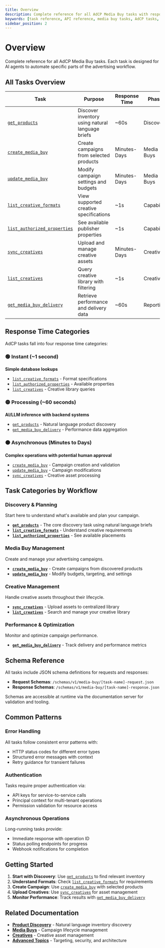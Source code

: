 ```yaml
---
title: Overview
description: Complete reference for all AdCP Media Buy tasks with response times, schemas, and workflow context.
keywords: [task reference, API reference, media buy tasks, AdCP tasks, advertising automation]
sidebar_position: 2
---
```


# Overview

Complete reference for all AdCP Media Buy tasks. Each task is designed for AI agents to automate specific parts of the advertising workflow.

## All Tasks Overview

| Task | Purpose | Response Time | Phase |
|------|---------|---------------|-------|
| [`get_products`](./get_products) | Discover inventory using natural language briefs | ~60s | Discovery |
| [`create_media_buy`](./create_media_buy) | Create campaigns from selected products | Minutes-Days | Media Buys |
| [`update_media_buy`](./update_media_buy) | Modify campaign settings and budgets | Minutes-Days | Media Buys |
| [`list_creative_formats`](./list_creative_formats) | View supported creative specifications | ~1s | Capability |
| [`list_authorized_properties`](./list_authorized_properties) | See available publisher properties | ~1s | Capability |
| [`sync_creatives`](./sync_creatives) | Upload and manage creative assets | Minutes-Days | Creatives |
| [`list_creatives`](./list_creatives) | Query creative library with filtering | ~1s | Creatives |
| [`get_media_buy_delivery`](./get_media_buy_delivery) | Retrieve performance and delivery data | ~60s | Reporting |

## Response Time Categories

AdCP tasks fall into four response time categories:

### 🟢 Instant (~1 second)
**Simple database lookups**
- [`list_creative_formats`](./list_creative_formats) - Format specifications
- [`list_authorized_properties`](./list_authorized_properties) - Available properties  
- [`list_creatives`](./list_creatives) - Creative library queries

### 🟡 Processing (~60 seconds)  
**AI/LLM inference with backend systems**
- [`get_products`](./get_products) - Natural language product discovery
- [`get_media_buy_delivery`](./get_media_buy_delivery) - Performance data aggregation

### 🟠 Asynchronous (Minutes to Days)
**Complex operations with potential human approval**
- [`create_media_buy`](./create_media_buy) - Campaign creation and validation
- [`update_media_buy`](./update_media_buy) - Campaign modifications
- [`sync_creatives`](./sync_creatives) - Creative asset processing

## Task Categories by Workflow

### Discovery & Planning
Start here to understand what's available and plan your campaign.

- **[`get_products`](./get_products)** - The core discovery task using natural language briefs
- **[`list_creative_formats`](./list_creative_formats)** - Understand creative requirements
- **[`list_authorized_properties`](./list_authorized_properties)** - See available placements

### Media Buy Management  
Create and manage your advertising campaigns.

- **[`create_media_buy`](./create_media_buy)** - Create campaigns from discovered products
- **[`update_media_buy`](./update_media_buy)** - Modify budgets, targeting, and settings

### Creative Management
Handle creative assets throughout their lifecycle.

- **[`sync_creatives`](./sync_creatives)** - Upload assets to centralized library
- **[`list_creatives`](./list_creatives)** - Search and manage your creative library

### Performance & Optimization
Monitor and optimize campaign performance.

- **[`get_media_buy_delivery`](./get_media_buy_delivery)** - Track delivery and performance metrics

## Schema Reference

All tasks include JSON schema definitions for requests and responses:

- **Request Schemas**: `/schemas/v1/media-buy/[task-name]-request.json`
- **Response Schemas**: `/schemas/v1/media-buy/[task-name]-response.json`

Schemas are accessible at runtime via the documentation server for validation and tooling.

## Common Patterns

### Error Handling
All tasks follow consistent error patterns with:
- HTTP status codes for different error types
- Structured error messages with context
- Retry guidance for transient failures

### Authentication  
Tasks require proper authentication via:
- API keys for service-to-service calls
- Principal context for multi-tenant operations
- Permission validation for resource access

### Asynchronous Operations
Long-running tasks provide:
- Immediate response with operation ID
- Status polling endpoints for progress
- Webhook notifications for completion

## Getting Started

1. **Start with Discovery**: Use [`get_products`](./get_products) to find relevant inventory
2. **Understand Formats**: Check [`list_creative_formats`](./list_creative_formats) for requirements  
3. **Create Campaign**: Use [`create_media_buy`](./create_media_buy) with selected products
4. **Upload Creatives**: Use [`sync_creatives`](./sync_creatives) for asset management
5. **Monitor Performance**: Track results with [`get_media_buy_delivery`](./get_media_buy_delivery)

## Related Documentation

- **[Product Discovery](../product-discovery/)** - Natural language inventory discovery
- **[Media Buys](../media-buys/)** - Campaign lifecycle management  
- **[Creatives](../creatives/)** - Creative asset management
- **[Advanced Topics](../advanced-topics/)** - Targeting, security, and architecture
